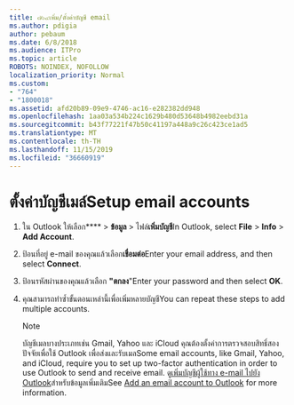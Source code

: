 ```yaml
---
title: ๗๖๔เพิ่ม/ตั้งค่าบัญชี email
ms.author: pdigia
author: pebaum
ms.date: 6/8/2018
ms.audience: ITPro
ms.topic: article
ROBOTS: NOINDEX, NOFOLLOW
localization_priority: Normal
ms.custom:
- "764"
- "1800018"
ms.assetid: afd20b89-09e9-4746-ac16-e282382dd948
ms.openlocfilehash: 1aa03a534b224c1629b480d53648b4982eebd31a
ms.sourcegitcommit: b43f77221f47b50c41197a448a9c26c423ce1ad5
ms.translationtype: MT
ms.contentlocale: th-TH
ms.lasthandoff: 11/15/2019
ms.locfileid: "36660919"
---
```

# <a name="setup-email-accounts"></a><span data-ttu-id="4defa-102">ตั้งค่าบัญชีเมล์</span><span class="sxs-lookup"><span data-stu-id="4defa-102">Setup email accounts</span></span>

1. <span data-ttu-id="4defa-103">ใน Outlook ให้เลือก\*\*\*\* > **ข้อมูล** > ไฟล์**เพิ่มบัญชี**</span><span class="sxs-lookup"><span data-stu-id="4defa-103">In Outlook, select **File** > **Info** > **Add Account**.</span></span>

2. <span data-ttu-id="4defa-104">ป้อนที่อยู่ e-mail ของคุณแล้วเลือก**เชื่อมต่อ**</span><span class="sxs-lookup"><span data-stu-id="4defa-104">Enter your email address, and then select **Connect**.</span></span>

3. <span data-ttu-id="4defa-105">ป้อนรหัสผ่านของคุณแล้วเลือก **"ตกลง**"</span><span class="sxs-lookup"><span data-stu-id="4defa-105">Enter your password and then select **OK**.</span></span>

4. <span data-ttu-id="4defa-106">คุณสามารถทำซ้ำขั้นตอนเหล่านี้เพื่อเพิ่มหลายบัญชี</span><span class="sxs-lookup"><span data-stu-id="4defa-106">You can repeat these steps to add multiple accounts.</span></span>

    > [!NOTE]
    > <span data-ttu-id="4defa-107">บัญชีเมลบางประเภทเช่น Gmail, Yahoo และ iCloud คุณต้องตั้งค่าการตรวจสอบสิทธิ์สองปัจจัยเพื่อใช้ Outlook เพื่อส่งและรับเมล</span><span class="sxs-lookup"><span data-stu-id="4defa-107">Some email accounts, like Gmail, Yahoo, and iCloud, require you to set up two-factor authentication in order to use Outlook to send and receive email.</span></span> <span data-ttu-id="4defa-108">ดู[เพิ่มบัญชีผู้ใช้ทาง e-mail ไปยัง Outlook](https://support.office.com/article/6e27792a-9267-4aa4-8bb6-c84ef146101b.aspx)สำหรับข้อมูลเพิ่มเติม</span><span class="sxs-lookup"><span data-stu-id="4defa-108">See [Add an email account to Outlook](https://support.office.com/article/6e27792a-9267-4aa4-8bb6-c84ef146101b.aspx) for more information.</span></span>
  